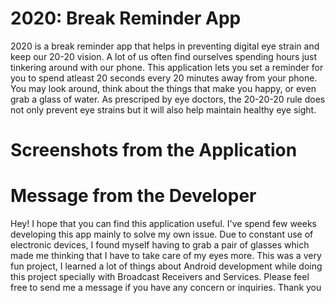 # 2020: Break Reminder App
2020 is a break reminder app that helps in preventing digital eye strain and keep our 20-20 vision. A lot of us often find ourselves spending hours just tinkering around with our phone. This application lets you set a reminder for you to spend atleast 20 seconds every 20 minutes away from your phone. You may look around, think about the things that make you happy, or even grab a glass of water. As prescriped by eye doctors, the 20-20-20 rule does not only prevent eye strains but it will also help maintain healthy eye sight.

# Screenshots from the Application


# Message from the Developer
Hey! I hope that you can find this application useful. I've spend few weeks developing this app mainly to solve my own issue. Due to constant use of electronic devices, I found myself having to grab a pair of glasses which made me thinking that I have to take care of my eyes more. This was a very fun project, I learned a lot of things about Android development while doing this project specially with Broadcast Receivers and Services. Please feel free to send me a message if you have any concern or inquiries. Thank you
